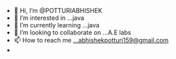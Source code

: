 - 👋 Hi, I’m @POTTURIABHISHEK
- 👀 I’m interested in ...java
- 🌱 I’m currently learning ...java 
- 💞️ I’m looking to collaborate on ...A.E labs 
- 📫 How to reach me ...abhishekpotturi159@gmail.com
- 

<!---
POTTURIABHISHEK/POTTURIABHISHEK is a ✨ special ✨ repository because its `README.md` (this file) appears on your GitHub profile.
You can click the Preview link to take a look at your changes.
--->
